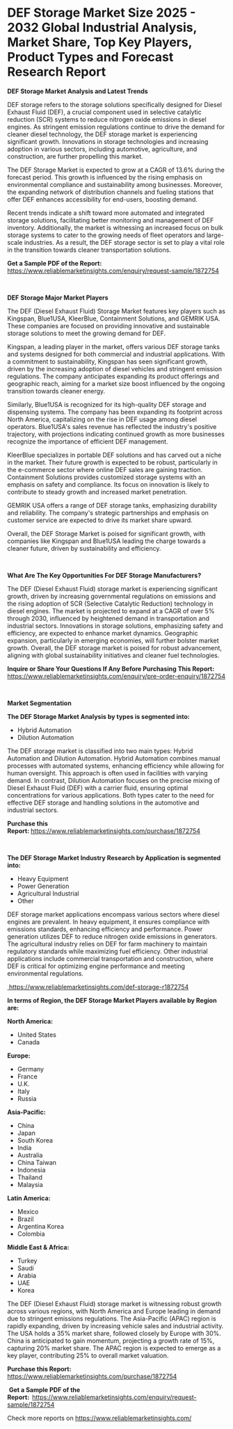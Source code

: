 <p><h1>DEF Storage Market Size 2025 - 2032 Global Industrial Analysis, Market Share, Top Key Players, Product Types and Forecast Research Report</h1></p><p><strong>DEF Storage Market Analysis and Latest Trends</strong></p>
<p><p>DEF storage refers to the storage solutions specifically designed for Diesel Exhaust Fluid (DEF), a crucial component used in selective catalytic reduction (SCR) systems to reduce nitrogen oxide emissions in diesel engines. As stringent emission regulations continue to drive the demand for cleaner diesel technology, the DEF storage market is experiencing significant growth. Innovations in storage technologies and increasing adoption in various sectors, including automotive, agriculture, and construction, are further propelling this market. </p><p>The DEF Storage Market is expected to grow at a CAGR of 13.6% during the forecast period. This growth is influenced by the rising emphasis on environmental compliance and sustainability among businesses. Moreover, the expanding network of distribution channels and fueling stations that offer DEF enhances accessibility for end-users, boosting demand. </p><p>Recent trends indicate a shift toward more automated and integrated storage solutions, facilitating better monitoring and management of DEF inventory. Additionally, the market is witnessing an increased focus on bulk storage systems to cater to the growing needs of fleet operators and large-scale industries. As a result, the DEF storage sector is set to play a vital role in the transition towards cleaner transportation solutions.</p></p>
<p><strong>Get a Sample PDF of the Report:&nbsp;</strong> <a href="https://www.reliablemarketinsights.com/enquiry/request-sample/1872754?utm_campaign=2012&utm_medium=2&utm_source=Github&utm_content=ia&utm_term=16022025&utm_id=def-storage">https://www.reliablemarketinsights.com/enquiry/request-sample/1872754</a></p>
<p>&nbsp;</p>
<p><strong>DEF Storage Major Market Players</strong></p>
<p><p>The DEF (Diesel Exhaust Fluid) Storage Market features key players such as Kingspan, Blue1USA, KleerBlue, Containment Solutions, and GEMRIK USA. These companies are focused on providing innovative and sustainable storage solutions to meet the growing demand for DEF.</p><p>Kingspan, a leading player in the market, offers various DEF storage tanks and systems designed for both commercial and industrial applications. With a commitment to sustainability, Kingspan has seen significant growth, driven by the increasing adoption of diesel vehicles and stringent emission regulations. The company anticipates expanding its product offerings and geographic reach, aiming for a market size boost influenced by the ongoing transition towards cleaner energy.</p><p>Similarly, Blue1USA is recognized for its high-quality DEF storage and dispensing systems. The company has been expanding its footprint across North America, capitalizing on the rise in DEF usage among diesel operators. Blue1USA's sales revenue has reflected the industry's positive trajectory, with projections indicating continued growth as more businesses recognize the importance of efficient DEF management.</p><p>KleerBlue specializes in portable DEF solutions and has carved out a niche in the market. Their future growth is expected to be robust, particularly in the e-commerce sector where online DEF sales are gaining traction. Containment Solutions provides customized storage systems with an emphasis on safety and compliance. Its focus on innovation is likely to contribute to steady growth and increased market penetration.</p><p>GEMRIK USA offers a range of DEF storage tanks, emphasizing durability and reliability. The company's strategic partnerships and emphasis on customer service are expected to drive its market share upward.</p><p>Overall, the DEF Storage Market is poised for significant growth, with companies like Kingspan and Blue1USA leading the charge towards a cleaner future, driven by sustainability and efficiency.</p></p>
<p>&nbsp;</p>
<p><strong>What Are The Key Opportunities For DEF Storage Manufacturers?</strong></p>
<p><p>The DEF (Diesel Exhaust Fluid) storage market is experiencing significant growth, driven by increasing governmental regulations on emissions and the rising adoption of SCR (Selective Catalytic Reduction) technology in diesel engines. The market is projected to expand at a CAGR of over 5% through 2030, influenced by heightened demand in transportation and industrial sectors. Innovations in storage solutions, emphasizing safety and efficiency, are expected to enhance market dynamics. Geographic expansion, particularly in emerging economies, will further bolster market growth. Overall, the DEF storage market is poised for robust advancement, aligning with global sustainability initiatives and cleaner fuel technologies.</p></p>
<p><strong>Inquire or Share Your Questions If Any Before Purchasing This Report:</strong> <a href="https://www.reliablemarketinsights.com/enquiry/pre-order-enquiry/1872754?utm_campaign=2012&utm_medium=2&utm_source=Github&utm_content=ia&utm_term=16022025&utm_id=def-storage">https://www.reliablemarketinsights.com/enquiry/pre-order-enquiry/1872754</a></p>
<p>&nbsp;</p>
<p><strong>Market Segmentation</strong></p>
<p><strong>The DEF Storage Market Analysis by types is segmented into:</strong></p>
<p><ul><li>Hybrid Automation</li><li>Dilution Automation</li></ul></p>
<p><p>The DEF storage market is classified into two main types: Hybrid Automation and Dilution Automation. Hybrid Automation combines manual processes with automated systems, enhancing efficiency while allowing for human oversight. This approach is often used in facilities with varying demand. In contrast, Dilution Automation focuses on the precise mixing of Diesel Exhaust Fluid (DEF) with a carrier fluid, ensuring optimal concentrations for various applications. Both types cater to the need for effective DEF storage and handling solutions in the automotive and industrial sectors.</p></p>
<p><strong>Purchase this Report:&nbsp;</strong><a href="https://www.reliablemarketinsights.com/purchase/1872754?utm_campaign=2012&utm_medium=2&utm_source=Github&utm_content=ia&utm_term=16022025&utm_id=def-storage">https://www.reliablemarketinsights.com/purchase/1872754</a></p>
<p>&nbsp;</p>
<p><strong>The DEF Storage Market Industry Research by Application is segmented into:</strong></p>
<p><ul><li>Heavy Equipment</li><li>Power Generation</li><li>Agricultural Industrial</li><li>Other</li></ul></p>
<p><p>DEF storage market applications encompass various sectors where diesel engines are prevalent. In heavy equipment, it ensures compliance with emissions standards, enhancing efficiency and performance. Power generation utilizes DEF to reduce nitrogen oxide emissions in generators. The agricultural industry relies on DEF for farm machinery to maintain regulatory standards while maximizing fuel efficiency. Other industrial applications include commercial transportation and construction, where DEF is critical for optimizing engine performance and meeting environmental regulations.</p></p>
<p><a href="https://www.reliablemarketinsights.com/def-storage-r1872754?utm_campaign=2012&utm_medium=2&utm_source=Github&utm_content=ia&utm_term=16022025&utm_id=def-storage">&nbsp;https://www.reliablemarketinsights.com/def-storage-r1872754</a></p>
<p><strong>In terms of Region, the DEF Storage Market Players available by Region are:</strong></p>
<p>
    <p> <strong> North America: </strong>
        <ul>
            <li>United States</li>
            <li>Canada</li>
        </ul>
        </p> 
    <p> <strong> Europe: </strong>
        <ul>
            <li>Germany</li>
            <li>France</li>
            <li>U.K.</li>
            <li>Italy</li>
            <li>Russia</li>
        </ul>
        </p> 
    <p> <strong> Asia-Pacific: </strong>
        <ul>
            <li>China</li>
            <li>Japan</li>
            <li>South Korea</li>
            <li>India</li>
            <li>Australia</li>
            <li>China Taiwan</li>
            <li>Indonesia</li>
            <li>Thailand</li>
            <li>Malaysia</li>
        </ul>
        </p> 
    <p> <strong> Latin America: </strong>
        <ul>
            <li>Mexico</li>
            <li>Brazil</li>
            <li>Argentina Korea</li>
            <li>Colombia</li>
        </ul>
        </p> 
    <p> <strong> Middle East & Africa: </strong>
        <ul>
            <li>Turkey</li>
            <li>Saudi</li>
            <li>Arabia</li>
            <li>UAE</li>
            <li>Korea</li>
        </ul>
    </p>
    </p>
<p><p>The DEF (Diesel Exhaust Fluid) storage market is witnessing robust growth across various regions, with North America and Europe leading in demand due to stringent emissions regulations. The Asia-Pacific (APAC) region is rapidly expanding, driven by increasing vehicle sales and industrial activity. The USA holds a 35% market share, followed closely by Europe with 30%. China is anticipated to gain momentum, projecting a growth rate of 15%, capturing 20% market share. The APAC region is expected to emerge as a key player, contributing 25% to overall market valuation.</p></p>
<p><strong>Purchase this Report: </strong><a href="https://www.reliablemarketinsights.com/purchase/1872754?utm_campaign=2012&utm_medium=2&utm_source=Github&utm_content=ia&utm_term=16022025&utm_id=def-storage">https://www.reliablemarketinsights.com/purchase/1872754</a></p>
<p>&nbsp;<strong>Get a Sample PDF of the Report:&nbsp;&nbsp;</strong><a href="https://www.reliablemarketinsights.com/enquiry/request-sample/1872754?utm_campaign=2012&utm_medium=2&utm_source=Github&utm_content=ia&utm_term=16022025&utm_id=def-storage">https://www.reliablemarketinsights.com/enquiry/request-sample/1872754</a></p>
<p><strong></strong></p>
<p>Check more reports on <a href="https://www.reliablemarketinsights.com/?utm_campaign=2012&utm_medium=2&utm_source=Github&utm_content=ia&utm_term=16022025&utm_id=def-storage">https://www.reliablemarketinsights.com/</a></p>